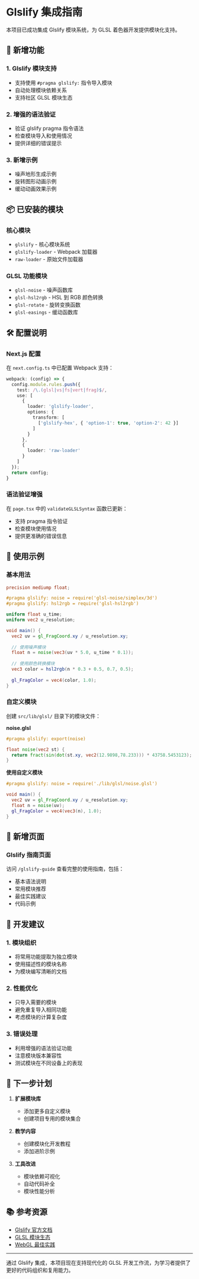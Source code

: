 # Glslify 集成指南

本项目已成功集成 Glslify 模块系统，为 GLSL 着色器开发提供模块化支持。

## 🚀 新增功能

### 1. Glslify 模块支持
- 支持使用 `#pragma glslify:` 指令导入模块
- 自动处理模块依赖关系
- 支持社区 GLSL 模块生态

### 2. 增强的语法验证
- 验证 glslify pragma 指令语法
- 检查模块导入和使用情况
- 提供详细的错误提示

### 3. 新增示例
- 噪声地形生成示例
- 旋转图形动画示例
- 缓动动画效果示例

## 📦 已安装的模块

### 核心模块
- `glslify` - 核心模块系统
- `glslify-loader` - Webpack 加载器
- `raw-loader` - 原始文件加载器

### GLSL 功能模块
- `glsl-noise` - 噪声函数库
- `glsl-hsl2rgb` - HSL 到 RGB 颜色转换
- `glsl-rotate` - 旋转变换函数
- `glsl-easings` - 缓动函数库

## 🛠️ 配置说明

### Next.js 配置
在 `next.config.ts` 中已配置 Webpack 支持：
```typescript
webpack: (config) => {
  config.module.rules.push({
    test: /\.(glsl|vs|fs|vert|frag)$/,
    use: [
      {
        loader: 'glslify-loader',
        options: {
          transform: [
            ['glslify-hex', { 'option-1': true, 'option-2': 42 }]
          ]
        }
      },
      {
        loader: 'raw-loader'
      }
    ]
  });
  return config;
}
```

### 语法验证增强
在 `page.tsx` 中的 `validateGLSLSyntax` 函数已更新：
- 支持 pragma 指令验证
- 检查模块使用情况
- 提供更准确的错误信息

## 📝 使用示例

### 基本用法
```glsl
precision mediump float;

#pragma glslify: noise = require('glsl-noise/simplex/3d')
#pragma glslify: hsl2rgb = require('glsl-hsl2rgb')

uniform float u_time;
uniform vec2 u_resolution;

void main() {
  vec2 uv = gl_FragCoord.xy / u_resolution.xy;
  
  // 使用噪声模块
  float n = noise(vec3(uv * 5.0, u_time * 0.1));
  
  // 使用颜色转换模块
  vec3 color = hsl2rgb(n * 0.3 + 0.5, 0.7, 0.5);
  
  gl_FragColor = vec4(color, 1.0);
}
```

### 自定义模块
创建 `src/lib/glsl/` 目录下的模块文件：

**noise.glsl**
```glsl
#pragma glslify: export(noise)

float noise(vec2 st) {
  return fract(sin(dot(st.xy, vec2(12.9898,78.233))) * 43758.5453123);
}
```

**使用自定义模块**
```glsl
#pragma glslify: noise = require('./lib/glsl/noise.glsl')

void main() {
  vec2 uv = gl_FragCoord.xy / u_resolution.xy;
  float n = noise(uv);
  gl_FragColor = vec4(vec3(n), 1.0);
}
```

## 🎯 新增页面

### Glslify 指南页面
访问 `/glslify-guide` 查看完整的使用指南，包括：
- 基本语法说明
- 常用模块推荐
- 最佳实践建议
- 代码示例

## 🔧 开发建议

### 1. 模块组织
- 将常用功能提取为独立模块
- 使用描述性的模块名称
- 为模块编写清晰的文档

### 2. 性能优化
- 只导入需要的模块
- 避免重复导入相同功能
- 考虑模块的计算复杂度

### 3. 错误处理
- 利用增强的语法验证功能
- 注意模块版本兼容性
- 测试模块在不同设备上的表现

## 🚀 下一步计划

1. **扩展模块库**
   - 添加更多自定义模块
   - 创建项目专用的模块集合

2. **教学内容**
   - 创建模块化开发教程
   - 添加进阶示例

3. **工具改进**
   - 模块依赖可视化
   - 自动代码补全
   - 模块性能分析

## 📚 参考资源

- [Glslify 官方文档](https://github.com/glslify/glslify)
- [GLSL 模块生态](https://www.npmjs.com/search?q=glsl)
- [WebGL 最佳实践](https://webglfundamentals.org/)

---

通过 Glslify 集成，本项目现在支持现代化的 GLSL 开发工作流，为学习者提供了更好的代码组织和复用能力。